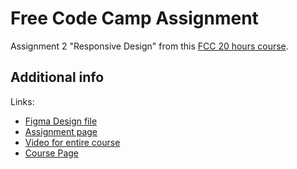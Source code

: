 # Free Code Camp Assignment

Assignment 2 "Responsive Design" from this [FCC 20 hours course](https://www.freecodecamp.org/news/learn-web-development-with-this-free-20-hour-course).

## Additional info

Links:

- [Figma Design file](https://www.figma.com/file/5QR0T9a8ZYBlOShN55uW63/Responsive-Design-Art-News-Landing-Page-(Community)?node-id=0:1&t=UPhKkIOocr63KPoa-1)
- [Assignment page](https://jovian.com/learn/web-development-with-html-and-css/assignment/mobile-first-responsive-web-design)
- [Video for entire course](https://www.youtube.com/watch?v=dX8396ZmSPk)
- [Course Page](https://jovian.com/sydney/html-and-css-basics)